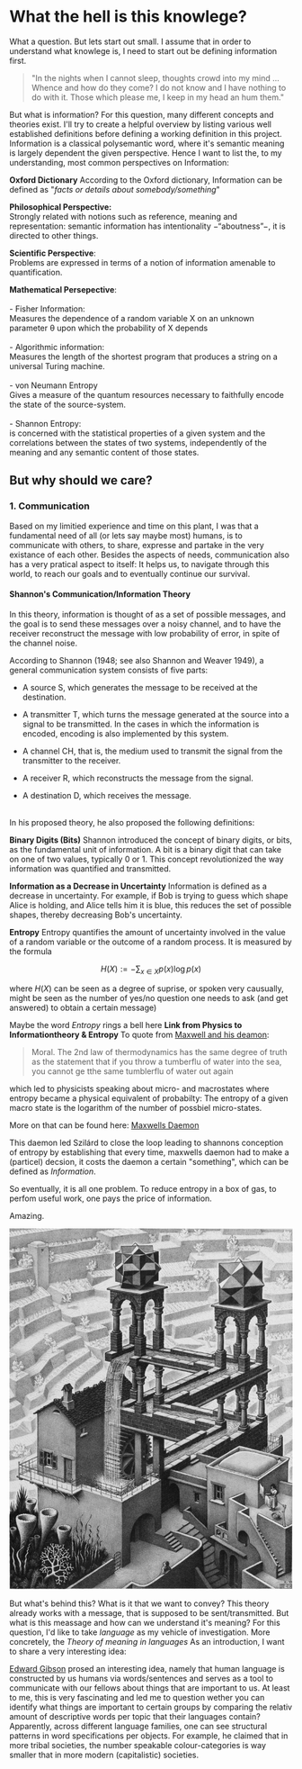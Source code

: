 


# What the hell is this knowlege? 
What a question. But lets start out small. I assume that in order to understand what knowlege is, I need to start out be defining information first.

> "In the nights when I cannot sleep, thoughts crowd into my mind ...
> Whence and how do they come? I do not know and I have nothing to do with it. Those which please me, I keep in my head an hum them."



But what is information? For this question, many different concepts and theories exist. I'll try to create a helpful overview by listing various well established definitions before defining a working definition in this project.
Information is a classical polysemantic word, where it's semantic meaning is largely dependent the given perspective. 
Hence I want to list the, to my understanding, most common perspectives on Information:

**Oxford Dictionary**
According to the Oxford dictionary, Information can be defined as "*facts or details about somebody/something*"


**Philosophical Perspective:** <br>
Strongly related with notions such as reference, meaning and representation: semantic information has intentionality −“aboutness”−, it is directed to other things.


**Scientific Perspective**: <br>
Problems are expressed in terms of a notion of information amenable to quantification.

**Mathematical Persepective**:
<br/><br/>
    - Fisher Information:<br>
      Measures the dependence of a random variable X on an unknown parameter θ upon which the probability of X depends
  <br/><br/>
    - Algorithmic information:<br> 
      Measures the length of the shortest program that produces a string on a universal Turing machine. 
  <br/><br/>
    - von Neumann Entropy<br>
      Gives a measure of the quantum resources necessary to faithfully encode the state of the source-system.
      <br/><br/>
    - Shannon Entropy:<br> is concerned with the statistical properties of a given system and the correlations between the states of two systems, independently of the meaning and any semantic content of those states. 



## But why should we care?  


### 1. Communication
Based on my limitied experience and time on this plant, I was that a fundamental need of all (or lets say maybe most) humans, is to communicate with others, to share, expresse and partake in the very existance of each other.
Besides the aspects of needs, communication also has a very pratical aspect to itself: It helps us, to navigate through this world, to reach our goals and to eventually continue our survival. 

#### Shannon's Communication/Information Theory
In this theory, information is thought of as a set of possible messages, and the goal is to send these messages over a noisy channel, 
and to have the receiver reconstruct the message with low probability of error, in spite of the channel noise.

According to Shannon (1948; see also Shannon and Weaver 1949), a general
communication system consists of five parts:

- A source S, which generates the message to be received at the destination.

- A transmitter T, which turns the message generated at the source into a signal to be transmitted. In the cases in which the information is encoded, encoding is also implemented by this system.

-  A channel CH, that is, the medium used to transmit the signal from the transmitter to the
receiver.

- A receiver R, which reconstructs the message from the signal.

- A destination D, which receives the message. 
<br><br>


In his proposed theory, he also proposed the following definitions: 


**Binary Digits (Bits)**
Shannon introduced the concept of binary digits, or bits, as the fundamental unit of information. 
A bit is a binary digit that can take on one of two values, typically 0 or 1. This concept revolutionized the way information was quantified and transmitted.


**Information as a Decrease in Uncertainty**
Information is defined as a decrease in uncertainty. For example, if Bob is trying to guess which shape Alice is holding, and Alice tells him it is blue, this reduces the set of possible shapes, thereby decreasing Bob's uncertainty.

**Entropy**
Entropy quantifies the amount of uncertainty involved in the value of a random variable or the outcome of a random process. It is measured by the formula

$$H(X) := -\sum_{x \in X} p(x) \log p(x)$$


where $H(X)$ can be seen as a degree of suprise, or spoken very causually, might be seen as the number of yes/no question one needs to ask (and get answered) to obtain a certain message)

Maybe the word *Entropy* rings a bell here
**Link from Physics to Informationtheory & Entropy**
To quote from [Maxwell and his deamon](https://www.ias.ac.in/public/Volumes/reso/015/06/0548-0560.pdf):

> Moral. The 2nd law of thermodynamics has the same degree of truth as the statement that if you throw a tumberflu of water into the sea, you cannot ge tthe same tumblerflu of water out again


which led to physicists speaking about micro- and macrostates where entropy became a physical equivalent of probabilty: The entropy of a given macro state is the logarithm of the number of possbiel micro-states.

More on that can be found here: [Maxwells Daemon](https://www.spektrum.de/lexikon/physik/maxwellscher-daemon/9530)

This daemon led Szilárd to close the loop leading to shannons conception of entropy by establishing that every time, maxwells daemon had to make a (particel) decsion, it costs the daemon a certain "something", which can be defined as *Information*.

So eventually, it is all one problem. 
To reduce entropy in a box of gas, to perfom useful work, one pays the price of information.


Amazing.


<img src="../assets/images/escher_1.jpeg" alt="Alt text">




But what's behind this? What is it that we want to convey?
This theory already works with a message, that is supposed to be sent/transmitted. But what is this meassage and how can we understand it's meaning? 
For this question, I'd like to take *language* as my vehicle of investigation. More concretely, the *Theory of meaning in languages*
As an introduction, I want to share a very interesting idea: 

 [Edward Gibson](https://bcs.mit.edu/directory/edward-gibson) prosed an interesting idea, namely that human language is constructed by us humans via words/sentences and serves as a tool to communicate with our fellows about things that are important to us. At least to me, this is very fascinating and led me to question wether you can identify what things are important to certain groups by comparing the relativ amount of descriptive words per topic that their languages contain? 
Apparently, across different language families, one can see structural patterns in word specifications per objects. For example, he claimed that in more tribal societies, the number speakable colour-categories is way smaller that in more modern (capitalistic) societies.


